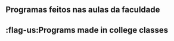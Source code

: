 <b>Programas feitos nas aulas da faculdade</b><br>
--------------------------------------
<b>:flag-us:Programs made in college classes</b>
---------------------------------------
